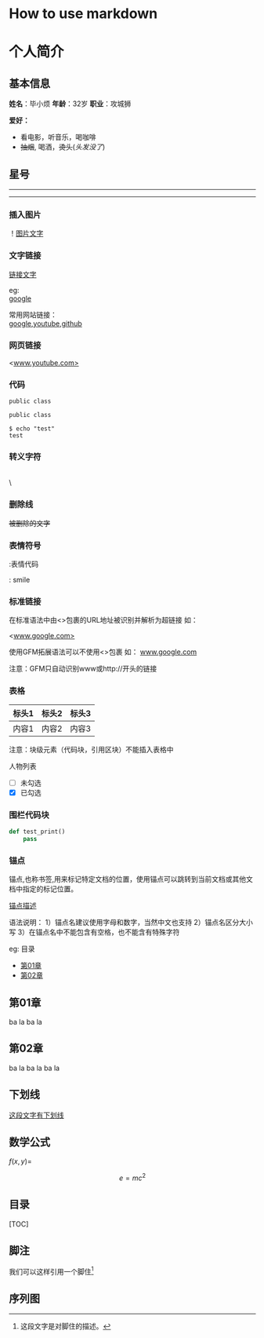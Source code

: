 # How to use markdown 

# 个人简介
## 基本信息

**姓名**：毕小烦  **年龄**：32岁      **职业**：攻城狮

**爱好：**

- 看电影，听音乐，喝咖啡
- ~~抽烟~~, 喝酒，~~烫头~~(*头发没了*)

## 星号

***

* * * 

### 插入图片
！[图片文字](./head.png)

### 文字链接
[链接文字](链接地址)

eg:   
[google](www.google.com)

常用网站链接：  
[google],[youtube],[github] 

[google]: https://google.com
[youtube]: https://youtube.com 
[github]: https://github.com 

### 网页链接
<www.youtube.com>

### 代码
`public class`

```
public class

```

```shell
$ echo "test"
test
```
### 转义字符
\
\\


### 删除线

~~被删除的文字~~


### 表情符号

:表情代码

: smile

### 标准链接

在标准语法中由<>包裹的URL地址被识别并解析为超链接
如：

<www.google.com>

使用GFM拓展语法可以不使用<>包裹
如：
www.google.com

注意：GFM只自动识别www或http://开头的链接


### 表格

|标头1 | 标头2 | 标头3 | 
|:------|:-------:|-------:|
|内容1 | 内容2 | 内容3 | 

注意：块级元素（代码块，引用区块）不能插入表格中

人物列表
- [ ] 未勾选
- [x] 已勾选

### 围栏代码块

```python
def test_print()
    pass  
```

### 锚点

锚点,也称书签,用来标记特定文档的位置，使用锚点可以跳转到当前文档或其他文档中指定的标记位置。

[锚点描述](#锚点名)

语法说明：
1）锚点名建议使用字母和数字，当然中文也支持
2）锚点名区分大小写
3）在锚点名中不能包含有空格，也不能含有特殊字符

eg:
目录
* [第01章](#第01章)
* [第02章](#第02章)

## 第01章
ba la ba la 

## 第02章
ba la ba la ba la 

## 下划线

<u>这段文字有下划线</u>



## 数学公式

$f(x,y)=$

$$
e=mc^{2}
$$

## 目录

[TOC]


## 脚注

我们可以这样引用一个脚住[^参考]
[^参考]:这段文字是对脚住的描述。


## 序列图








